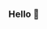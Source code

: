 ### Hello 👋

<!--
**MaryannN/MaryannN** is a ✨ _special_ ✨ repository because its `README.md` (this file) appears on your GitHub profile.

# I'm Maryann :D

- 🌸 Pronouns: she/they
- 👀 I’m currently working on Local Hack Day: Build!
- 🧠 I’m currently learning python
- 💻 I’m looking for help with web development
- 🔎 Ask me about anything!
- 📫 Connect with me: https://www.linkedin.com/in/maryann-nwude/

- 🌟 Fun fact: My favorite book right now is Felix Ever After! 📚
-->
